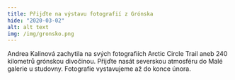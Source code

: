 ```yaml
---
title: Přijďte na výstavu fotografií z Grónska
hide: "2020-03-02"
alt: alt text
img: /img/gronsko.png
---
```


 Andrea Kalinová zachytila na svých fotografiích Arctic Circle Trail aneb 240
kilometrů grónskou divočinou. Přijďte nasát severskou atmosféru do Malé galerie
u studovny. Fotografie vystavujeme až do konce února.
